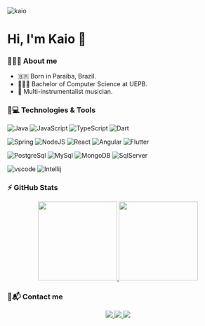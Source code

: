 <p align="left"><img src="https://komarev.com/ghpvc/?username=kaio-giovanni" alt="kaio" /></p>

# Hi, I'm Kaio 👋

<!--
**kaio-giovanni/kaio-giovanni** is a ✨ _special_ ✨ repository because its `README.md` (this file) appears on your GitHub profile.

Here are some ideas to get you started:

- 🔭 I’m currently working on ...
- 🌱 I’m currently learning ...
- 👯 I’m looking to collaborate on ...
- 🤔 I’m looking for help with ...
- 💬 Ask me about ...
- 📫 How to reach me: ...
- 😄 Pronouns: ...
- ⚡ Fun fact: ...
-->

<!-- 
Link para bagdes: https://github.com/alexandresanlim/Badges4-README.md-Profile
-->

### 🧑🏻‍💻 About me

- 🇧🇷 Born in Paraiba, Brazil.
- 👨🏻‍🎓 Bachelor of Computer Science at UEPB.
- 🎼 Multi-instrumentalist musician.


### 🚀💻 Technologies & Tools

![Java](https://img.shields.io/badge/Java-ED8B00?style=for-the-badge&logo=java&logoColor=white)
![JavaScript](https://img.shields.io/badge/JavaScript-323330?style=for-the-badge&logo=javascript&logoColor=F7DF1E)
![TypeScript](https://img.shields.io/badge/TypeScript-007ACC?style=for-the-badge&logo=typescript&logoColor=white)
![Dart](https://img.shields.io/badge/Dart-0175C2?style=for-the-badge&logo=dart&logoColor=white)

![Spring](https://img.shields.io/badge/Spring-6DB33F?style=for-the-badge&logo=spring&logoColor=white)
![NodeJS](https://img.shields.io/badge/Node.js-43853D?style=for-the-badge&logo=node-dot-js&logoColor=white)
![React](https://img.shields.io/badge/React-20232A?style=for-the-badge&logo=react&logoColor=61DAFB)
![Angular](https://img.shields.io/badge/Angular-DD0031?style=for-the-badge&logo=angular&logoColor=white)
![Flutter](https://img.shields.io/badge/Flutter-02569B?style=for-the-badge&logo=flutter&logoColor=white)

![PostgreSql](https://img.shields.io/badge/PostgreSQL-316192?style=for-the-badge&logo=postgresql&logoColor=white)
![MySql](https://img.shields.io/badge/MySQL-00000F?style=for-the-badge&logo=mysql&logoColor=white)
![MongoDB](https://img.shields.io/badge/MongoDB-4EA94B?style=for-the-badge&logo=mongodb&logoColor=white)
![SqlServer](https://img.shields.io/badge/Microsoft%20SQL%20Sever-CC2927?style=for-the-badge&logo=microsoft%20sql%20server&logoColor=white)

![vscode](https://img.shields.io/badge/Visual_Studio_Code-0078D4?style=for-the-badge&logo=visual%20studio%20code&logoColor=white)
![Intellij](https://img.shields.io/badge/IntelliJIDEA-000000.svg?style=for-the-badge&logo=intellij-idea&logoColor=white)


### ⚡ GitHub Stats

<p align="center">
  <a href="https://github.com/kaio-giovanni">
    <img height="180em" src="https://github-readme-stats-eight-theta.vercel.app/api/top-langs/?username=kaio-giovanni&layout=compact&langs_count=8&theme=algolia"/>
    <img height="180em" src="https://github-readme-stats-eight-theta.vercel.app/api?username=kaio-giovanni&layout=compact&show_icons=true&theme=algolia&include_all_commits=true&count_private=true"/>
  </a>
</p>

### 💬📬 Contact me

<p align="center">
<a href="https://www.linkedin.com/in/kaio-giovanni/"> <img src="https://img.shields.io/badge/-Linkedin-29ABF3?style=for-the-badge&logo=Linkedin&logoColor=white"/> </a>
<a href="mailto:kaio.giovanni@gmail.com"> <img src="https://img.shields.io/badge/-Gmail-FF0000?style=for-the-badge&logo=Gmail&logoColor=white"/> </a>
<a href="https://discordapp.com/users/711746176243728404"> <img src="https://img.shields.io/badge/-Discord-2A4FF0?style=for-the-badge&logo=Discord&logoColor=white"/> </a>
</p>
